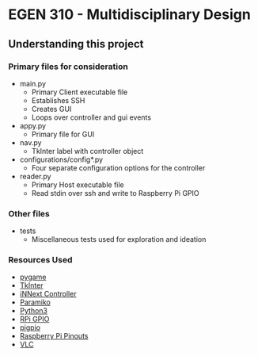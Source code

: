 # EGEN 310 - Multidisciplinary Design

## Understanding this project

### Primary files for consideration
- main.py
  - Primary Client executable file
  - Establishes SSH
  - Creates GUI
  - Loops over controller and gui events
- appy.py
  - Primary file for GUI
- nav.py
  - TkInter label with controller object
- configurations/config\*.py
  - Four separate configuration options for the controller
- reader.py
  - Primary Host executable file
  - Read stdin over ssh and write to Raspberry Pi GPIO

### Other files
- tests
  - Miscellaneous tests used for exploration and ideation

### Resources Used
- [pygame](https://www.pygame.org/news)
- [TkInter](https://wiki.python.org/moin/TkInter)
- [iNNext Controller](https://www.amazon.com/gp/product/B07474JYNX/ref=ppx_yo_dt_b_asin_title_o01_s00?ie=UTF8&psc=1)
- [Paramiko](http://www.paramiko.org)
- [Python3](https://www.python.org/downloads/release/python-361/)
- [RPi GPIO](https://pypi.org/project/RPi.GPIO/)
- [pigpio](http://abyz.me.uk/rpi/pigpio/)
- [Raspberry Pi Pinouts](https://pinout.xyz)
- [VLC](https://pypi.org/project/python-vlc/)
